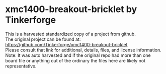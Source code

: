 
# xmc1400-breakout-bricklet by Tinkerforge  
This is a harvested standardized copy of a project from github.  
The original project can be found at:  
https://github.com/Tinkerforge/xmc1400-breakout-bricklet  
Please consult that link for additional, details, files, and license information.  
Note: It was auto harvested and if the original repo had more than one board file or anything out of the ordinary the files here are likely not representative.  
    